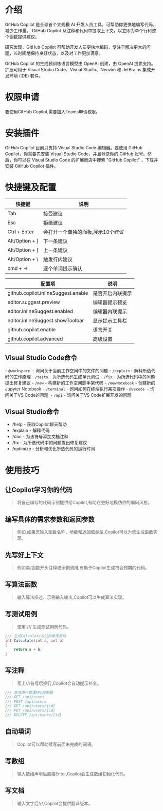 # 介绍

GitHub Copilot 是全球首个大规模 AI 开发人员工具，可帮助你更快地编写代码，减少工作量。 GitHub Copilot 从注释和代码中提取上下文，以立即为单个行和整个函数提供建议。

研究发现，GitHub Copilot 可帮助开发人员更快地编码，专注于解决更大的问题，长时间地保持良好状态，以及对工作更加满意。

GitHub Copilot 的生成预训练语言模型由 OpenAI 创建，由 OpenAI 提供支持。 扩展可用于 Visual Studio Code、Visual Studio、Neovim 和 JetBrains 集成开发环境 (IDE) 套件。

# 权限申请

要使用GitHub Copilot,需要加入Teams申请权限。

# 安装插件

GitHub Copilot 目前只支持 Visual Studio Code 编辑器。要使用 GitHub Copilot，你需要先安装 Visual Studio Code，并且登录你的 GitHub 账号。然后，你可以在 Visual Studio Code 的扩展商店中搜索 "GitHub Copilot" ，下载并安装 GitHub Copilot 插件。

# 快捷键及配置

| 快捷键         | 说明                              |
| -------------- | --------------------------------- |
| Tab            | 接受建议                          |
| Esc            | 拒绝建议                          |
| Ctrl + Enter   | 会打开一个单独的面板,展示10个建议 |
| Alt/Option + ] | 下一条建议                        |
| Alt/Option + \[ | 上一条建议                        |
| Alt/Option + \ | 触发行内建议                      | 
| cmd + ->       | 逐个单词提示确认                  |

| 配置项                              | 说明             |
| ----------------------------------- | ---------------- |
| github.copilot.inlineSuggest.enable | 是否开启内联提示 |
| editor.suggest.preview              | 编辑器提示预览   |
| editor.inlineSuggest.enabled        | 编辑器内联提示   |
| editor.inlineSuggest.showToolbar    | 显示提示工具栏   |
| github.copilot.enable               | 语言开关         |
| github.copilot.advanced             | 高级设置         |



## Visual Studio Code命令

\- `@workspace`
​	\- 询问关于当前工作空间中的文件的问题
\- `/explain` - 解释所选代码的工作原理
\- `/tests` - 为所选代码生成单元测试
\- `/fix` - 为所选代码中的问题提出修复建议
\- `/new` - 构建新的工作空间脚手架代码
\- `/newNotebook` - 创建新的Jupyter Notebook
\- `/terminal` - 询问如何在终端执行某项操作
\- `@vscode`
​	\- 询问关于VS Code的问题
​	\- `/api` - 询问关于VS Code扩展开发的问题
## Visual Studio命令
- /help - 获取Copilot聊天帮助
- /explain - 解释代码
- /doc - 为该符号添加文档注释
- /fix - 为所选代码中的问题提出修复建议
- /optimize - 分析和优化所选代码的运行时间

# 使用技巧

## 让Copilot学习你的代码

> 将自己编写的代码示例提供给Copilot,有助它更好地模仿你的编码风格。

## 编写具体的需求参数和返回参数

> 例如,如果您输入函数名称、参数和返回值类型,Copilot可以为您生成函数实现。

## 先写好上下文

> 例如类/函数开头注释或示例调用,有助于Copilot生成符合预期的代码。

## 写算法函数

> 输入算法描述、示例输入输出,Copilot可以生成算法实现。

## 写测试用例

> 使用 /// 生成测试用例代码。

```csharp
/// 生成Calculate方法的单元测试
int Calculate(int a, int b)
{
    return a + b;
}
```

## 写注释

> 写上///符号后换行,Copilot会自动提示补全。

```csharp
/// 生成用户管理API控制器
/// GET /api/users
/// POST /api/users
/// GET /api/users/{id}
/// PUT /api/users/{id}
/// DELETE /api/users/{id}
```

## 自动填词

> Copilot可以帮助续写前面未完成的词语。

## 写数组

> 输入数组声明后直接Enter,Copilot会生成数组初始化代码。

## 写文档

> 输入文字后///,Copilot会提供翻译版本。
